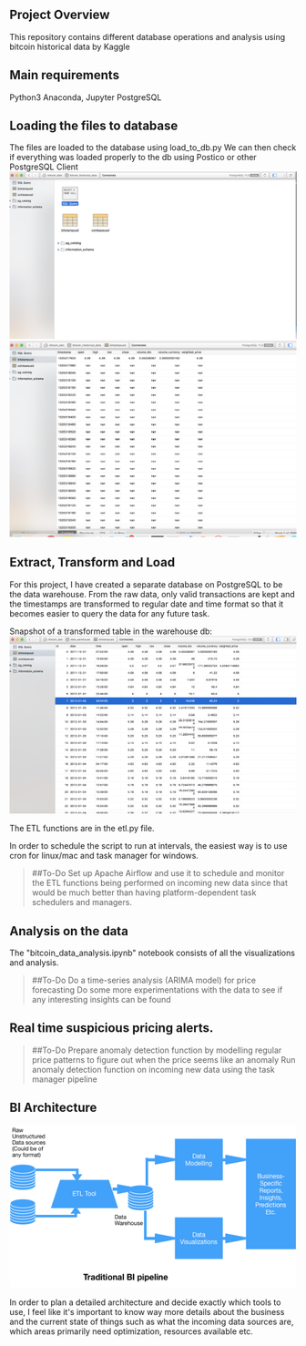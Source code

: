 ## Project Overview
This repository contains different database operations and analysis using bitcoin historical data by Kaggle

## Main requirements
Python3
Anaconda, Jupyter
PostgreSQL

## Loading the files to database
The files are loaded to the database using load_to_db.py
We can then check if everything was loaded properly to the db using Postico or other PostgreSQL Client
![Alt text](https://github.com/jin1004/bitcoin_historical_data_analysis/blob/master/images/raw_db1.png)
![Alt text](https://github.com/jin1004/bitcoin_historical_data_analysis/blob/master/images/raw_db2.png)

## Extract, Transform and Load
For this project, I have created a separate database on PostgreSQL to be the data warehouse. 
From the raw data, only valid transactions are kept and the timestamps are transformed to regular date and time format so that it becomes easier to query the data for any future task.

Snapshot of a transformed table in the warehouse db:
![Alt text](https://github.com/jin1004/bitcoin_historical_data_analysis/blob/master/images/warehouse_db1.png)

The ETL functions are in the etl.py file.

In order to schedule the script to run at intervals, the easiest way is to use cron for linux/mac and task manager for windows.
> ##To-Do
> Set up Apache Airflow and use it to schedule and monitor the ETL functions being performed on incoming new data since that would be much better than  having platform-dependent task schedulers and managers.

## Analysis on the data

The "bitcoin_data_analysis.ipynb" notebook consists of all the visualizations and analysis.

>##To-Do
> Do a time-series analysis (ARIMA model) for price forecasting
> Do some more experimentations with the data to see if any interesting insights can be found

## Real time suspicious pricing alerts.

>##To-Do
>Prepare anomaly detection function by modelling regular price patterns to figure out when the price seems like an anomaly
>Run anomaly detection function on incoming new data using the task manager pipeline

## BI Architecture

![Alt text](https://github.com/jin1004/bitcoin_historical_data_analysis/blob/master/images/bi_pipeline.png)

In order to plan a detailed architecture and decide exactly which tools to use, I feel like it's important to know way more details about the business and the current state of things such as what the incoming data sources are, which areas primarily need optimization, resources available etc.